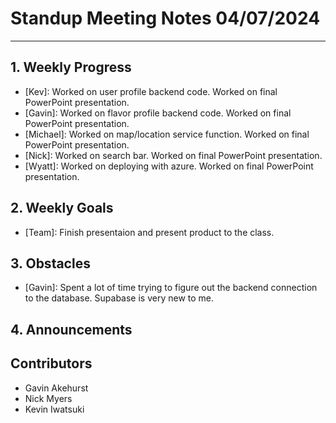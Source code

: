# Standup Meeting Notes **04/07/2024**

---

## 1. Weekly Progress

- [Kev]: Worked on user profile backend code. Worked on final PowerPoint presentation.
- [Gavin]: Worked on flavor profile backend code. Worked on final PowerPoint presentation.
- [Michael]: Worked on map/location service function. Worked on final PowerPoint presentation.
- [Nick]: Worked on search bar. Worked on final PowerPoint presentation.
- [Wyatt]: Worked on deploying with azure. Worked on final PowerPoint presentation.

## 2. Weekly Goals

- [Team]: Finish presentaion and present product to the class.

## 3. Obstacles

- [Gavin]: Spent a lot of time trying to figure out the backend connection to the database. Supabase is very new to me.

## 4. Announcements

## Contributors

- Gavin Akehurst
- Nick Myers
- Kevin Iwatsuki
